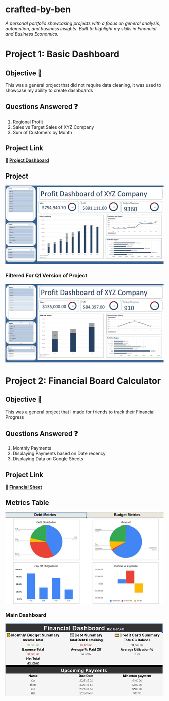 # crafted-by-ben
*A personal portfolio showcasing projects with a focus on general analysis, automation, and business insights. Built to highlight my skills in Financial and Business Economics.*

# Project 1: Basic Dashboard
## Objective :pushpin:
This was a general project that did not require data cleaning, it was used to showcase my ability to create dashboards

## Questions Answered :question:
1. Regional Profit
2. Sales vs Target Sales of XYZ Company
3. Sum of Customers by Month

## Project Link
**📂 [Project Dashboard](https://github.com/Benjamin-Matutina/crafted-by-ben/blob/main/Excel%20Project%20Dashboard.xlsx)**

## Project 
![Dashboard Screenshot](https://github.com/Benjamin-Matutina/crafted-by-ben/blob/main/Dashboard%201.JPG)

### Filtered For Q1 Version of Project
![Dashboard Screenshot](https://github.com/Benjamin-Matutina/crafted-by-ben/blob/main/Dashboard%202.JPG)

# Project 2: Financial Board Calculator
## Objective :pushpin:
This was a general project that I made for friends to track their Financial Progress

## Questions Answered :question:
1. Monthly Payments
2. Displaying Payments based on Date recency 
3. Displaying Data on Google Sheets

## Project Link
**📂 [Financial Sheet](https://github.com/Benjamin-Matutina/crafted-by-ben/blob/main/Financial%20DashBoard%20_%20By%20Benjuh.xlsx)**

## Metrics Table
![Dashboard Screenshot](https://github.com/Benjamin-Matutina/crafted-by-ben/blob/main/Metrics.JPG)

### Main Dashboard
![Dashboard Screenshot](https://github.com/Benjamin-Matutina/crafted-by-ben/blob/main/Dashboard.JPG)
